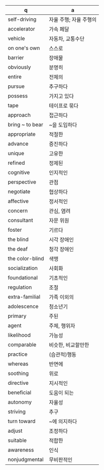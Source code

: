  q  | a
--- | ---
self-driving	| 자율 주행; 자율 주행의
accelerator	| 가속 페달
vehicle		| 자동차, 교통수단
on one's own	| 스스로
barrier		| 장애물
obviously	| 분명히
entire		| 전체의
pursue		| 추구하다
possess		| 가지고 있다
tape		| 테이프로 묶다
approach	| 접근하다
bring ~ to bear	| ~을 도입하다
appropriate	| 적절한
advance		| 증진하다
unique		| 고유한
refined		| 정제된
cognitive	| 인지적인
perspective	| 관점
negotiate	| 협상하다
affective	| 정서적인
concern		| 관심, 염려
consultant	| 자문 위원
foster		| 기르다
the blind	| 시각 장애인
the deaf	| 청각 장애인
the color-blind	| 색맹
socialization	| 사회화
foundational	| 기초적인
regulation	| 조절
extra-familial	| 가족 이외의
adolescence	| 청소년기
primary		| 주된
agent		| 주체, 행위자
likelihood	| 가능성
comparable	| 비슷한, 비교할만한
practice	| (습관적)행동
whereas		| 반면에
soothing	| 위로
directive	| 지시적인
beneficial	| 도움이 되는
autonomy	| 자율성
striving	| 추구
turn toward	| ~에 의지하다
adjust		| 조정하다
suitable	| 적합한
awareness	| 인식
nonjudgmental	| 무비판적인
